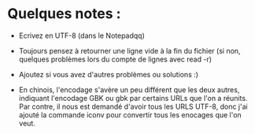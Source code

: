 # Quelques notes :
- Ecrivez en UTF-8 (dans le Notepadqq)
- Toujours pensez à retourner une ligne vide à la fin du fichier (si non, quelques problèmes lors du compte de lignes avec read -r)

- Ajoutez si vous avez d'autres problèmes ou solutions :)
- En chinois, l'encodage s'avère un peu différent que les deux autres, indiquant l'encodage GBK ou gbk par certains URLs que l'on a réunits. Par contre, il nous est demandé d'avoir tous les URLS UTF-8, donc j'ai ajouté la commande iconv pour convertir tous les enocages que l'on veut. 
